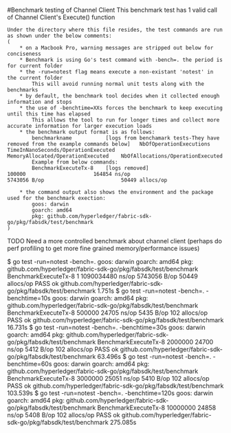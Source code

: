 #Benchmark testing of Channel Client
    This benchmark test has 1 valid call of Channel Client's Execute() function
    
    Under the directory where this file resides, the test commands are run as shown under the below comments: 
	(
	    * on a Macbook Pro, warning messages are stripped out below for conciseness
	    * Benchmark is using Go's test command with -bench=. the period is for current folder
	    * the -run=notest flag means execute a non-existant 'notest' in the current folder
	        This will avoid running normal unit tests along with the benchmarks
	    * by default, the benchmark tool decides when it collected enough information and stops
	    * the use of -benchtime=XXs forces the benchmark to keep executing until this time has elapsed
	        This allows the tool to run for longer times and collect more accurate information for larger execution loads
	    * the benchmark output format is as follows:
	        benchmarkname           [logs from benchamark tests-They have removed from the example commands below]   NbOfOperationExecutions     TimeInNanoSeconds/OperationExecuted   MemoryAllocated/OperationExecuted    NbOfAllocations/OperationExecuted  
	        Example from below commands:
	        BenchmarkExecuteTx-8    [logs removed]                                                                   100000                      164854 ns/op                          5743056 B/op                         50449 allocs/op 
	        
	    * the command output also shows the environment and the package used for the benchmark exection:
	        goos: darwin
            goarch: amd64
            pkg: github.com/hyperledger/fabric-sdk-go/pkg/fabsdk/test/benchmark
	)

TODO Need a more controlled benchmark about channel client (perhaps do perf profiling to get more fine grained memory/performance issues)

$ go test -run=notest -bench=.
goos: darwin
goarch: amd64
pkg: github.com/hyperledger/fabric-sdk-go/pkg/fabsdk/test/benchmark
BenchmarkExecuteTx-8   	       1	1090034480 ns/op	 5743056 B/op	   50449 allocs/op
PASS
ok  	github.com/hyperledger/fabric-sdk-go/pkg/fabsdk/test/benchmark	1.751s
$ go test -run=notest -bench=. -benchtime=10s
goos: darwin
goarch: amd64
pkg: github.com/hyperledger/fabric-sdk-go/pkg/fabsdk/test/benchmark
BenchmarkExecuteTx-8   	   500000	     24705 ns/op	    5435 B/op	     102 allocs/op
PASS
ok  	github.com/hyperledger/fabric-sdk-go/pkg/fabsdk/test/benchmark	16.731s
$ go test -run=notest -bench=. -benchtime=30s
goos: darwin
goarch: amd64
pkg: github.com/hyperledger/fabric-sdk-go/pkg/fabsdk/test/benchmark
BenchmarkExecuteTx-8   	   2000000	     24700 ns/op	    5412 B/op	     102 allocs/op
PASS
ok  	github.com/hyperledger/fabric-sdk-go/pkg/fabsdk/test/benchmark	63.496s
$ go test -run=notest -bench=. -benchtime=60s
goos: darwin
goarch: amd64
pkg: github.com/hyperledger/fabric-sdk-go/pkg/fabsdk/test/benchmark
BenchmarkExecuteTx-8   	   3000000	     25051 ns/op	    5410 B/op	     102 allocs/op
PASS
ok  	github.com/hyperledger/fabric-sdk-go/pkg/fabsdk/test/benchmark	103.539s
$ go test -run=notest -bench=. -benchtime=120s
goos: darwin
goarch: amd64
pkg: github.com/hyperledger/fabric-sdk-go/pkg/fabsdk/test/benchmark
BenchmarkExecuteTx-8   	  10000000	     24858 ns/op	    5408 B/op	     102 allocs/op
PASS
ok  	github.com/hyperledger/fabric-sdk-go/pkg/fabsdk/test/benchmark	275.085s